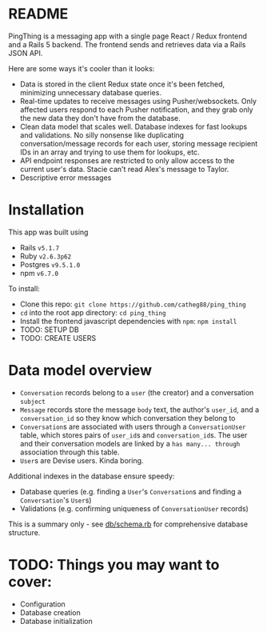 # README

PingThing is a messaging app with a single page React / Redux frontend and a Rails 5 backend. The frontend sends and retrieves data via a Rails JSON API.

Here are some ways it's cooler than it looks:
* Data is stored in the client Redux state once it's been fetched, minimizing unnecessary database queries.
* Real-time updates to receive messages using Pusher/websockets. Only affected users respond to each Pusher notification, and they grab only the new data they don't have from the database.
* Clean data model that scales well. Database indexes for fast lookups and validations. No silly nonsense like duplicating conversation/message records for each user, storing message recipient IDs in an array and trying to use them for lookups, etc.
* API endpoint responses are restricted to only allow access to the current user's data. Stacie can't read Alex's message to Taylor.
* Descriptive error messages

# Installation
This app was built using
* Rails `v5.1.7`
* Ruby `v2.6.3p62`
* Postgres `v9.5.1.0`
* npm `v6.7.0`

To install:
* Clone this repo:
`git clone https://github.com/catheg88/ping_thing`
* `cd` into the root app directory:
`cd ping_thing`
* Install the frontend javascript dependencies with `npm`:
`npm install`
* TODO: SETUP DB
* TODO: CREATE USERS

# Data model overview
* `Conversation` records belong to a `user` (the creator) and a conversation `subject`
* `Message` records store the message `body` text, the author's `user_id`, and a `conversation_id` so they know which conversation they belong to
* `Conversation`s are associated with users through a `ConversationUser` table, which stores pairs of `user_id`s and `conversation_id`s. The user and their conversation models are linked by a `has many... through` association through this table.
* `User`s are Devise users. Kinda boring.

Additional indexes in the database ensure speedy:
* Database queries (e.g. finding a `User`'s `Conversation`s and finding a `Conversation`'s `User`s)
* Validations (e.g. confirming uniqueness of `ConversationUser` records)

This is a summary only - see [db/schema.rb](db/schema.rb) for comprehensive database structure.

# TODO: Things you may want to cover:
* Configuration
* Database creation
* Database initialization
